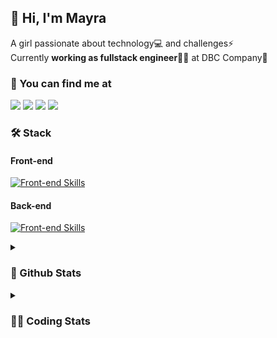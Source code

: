 ## 👋 Hi, I'm Mayra

A girl passionate about technology💻 and challenges⚡  
Currently **working as fullstack engineer**👩‍💻 at DBC Company🚀   

### 💬 You can find me at

<a href="https://mayra.dev" target="_blank" rel="noopener"><img src="https://img.shields.io/badge/-mayra.dev-005FED?style=flat&logo=Google-chrome&logoColor=white"/></a>
<a href="https://linkedin.com/in/mayraamaral" target="_blank" rel="noopener"><img src="https://img.shields.io/badge/-/mayraamaral-0077B5?style=flat&logo=Linkedin&logoColor=white"/></a>
<a href="mailto:mayra@mayra.dev" target="_blank" rel="noopener"><img src="https://img.shields.io/badge/-mayra@mayra.dev-D14836?style=flat&logo=Gmail&logoColor=white"/></a>
<a href="" target="_blank" rel="noopener"><img src="https://img.shields.io/badge/-mayraamaral-7289DA?style=flat&logo=Discord&logoColor=white"/></a>

### 🛠️ Stack
#### Front-end

[![Front-end Skills](https://skillicons.dev/icons?i=react,next,redux,styledcomponents,html,css,sass,js,ts,figma)](https://skillicons.dev)
#### Back-end

[![Front-end Skills](https://skillicons.dev/icons?i=java,spring,postgres,git,linux,bash,nodejs,docker,jenkins)](https://skillicons.dev)


<details>
    <summary><h3>📌 Github Stats</h3></summary>
    <div align="center">
        <table>
      <td><img height="160em" src="https://github-readme-stats.vercel.app/api?username=mayraamaral&show_icons=true&theme=algolia&hide_border=true&hide=stars&count_private=true" alt="Readme stats"></td>
      <td><img height="160em" src="https://github-readme-stats.vercel.app/api/top-langs/?username=mayraamaral&&layout=compact&&theme=algolia&hide_border=true&langs_count=6" alt="Language stats"></td>
       </table>
  </div> 
    

  <p align="center">
    <img src="https://github-readme-streak-stats.herokuapp.com?user=mayraamaral&theme=dark&hide_border=true&date_format=j%20M%5B%20Y%5D&locale=pt-br&background=050F2C&ring=0195DD&fire=23AA7D&currStreakLabel=23AA7D" alt="Streak stats">
  </p> 
</details>

<details>
  <summary><h3>👩‍💻 Coding Stats</h3></summary>
  
  <!--START_SECTION:waka-->
![Code Time](http://img.shields.io/badge/Code%20Time-142%20hrs%2045%20mins-blue)

**🐱 My GitHub Data** 

> 📦 578.2 kB Used in GitHub's Storage 
 > 
> 🏆 274 Contributions in the Year 2023
 > 
> 🚫 Not Opted to Hire
 > 
> 📜 48 Public Repositories 
 > 
> 🔑 24 Private Repositories 
 > 
**I'm an Early 🐤** 

```text
🌞 Morning                297 commits         ███░░░░░░░░░░░░░░░░░░░░░░   13.68 % 
🌆 Daytime                1037 commits        ████████████░░░░░░░░░░░░░   47.77 % 
🌃 Evening                736 commits         ████████░░░░░░░░░░░░░░░░░   33.90 % 
🌙 Night                  101 commits         █░░░░░░░░░░░░░░░░░░░░░░░░   04.65 % 
```
📅 **I'm Most Productive on Monday** 

```text
Monday                   457 commits         █████░░░░░░░░░░░░░░░░░░░░   21.05 % 
Tuesday                  335 commits         ████░░░░░░░░░░░░░░░░░░░░░   15.43 % 
Wednesday                288 commits         ███░░░░░░░░░░░░░░░░░░░░░░   13.27 % 
Thursday                 394 commits         █████░░░░░░░░░░░░░░░░░░░░   18.15 % 
Friday                   344 commits         ████░░░░░░░░░░░░░░░░░░░░░   15.85 % 
Saturday                 130 commits         █░░░░░░░░░░░░░░░░░░░░░░░░   05.99 % 
Sunday                   223 commits         ███░░░░░░░░░░░░░░░░░░░░░░   10.27 % 
```


📊 **This Week I Spent My Time On** 

```text
🕑︎ Time Zone: America/Sao_Paulo

💬 Programming Languages: 
Java                     8 hrs 22 mins       ███████████████████████░░   90.25 % 
Markdown                 13 mins             █░░░░░░░░░░░░░░░░░░░░░░░░   02.49 % 
JavaScript               13 mins             █░░░░░░░░░░░░░░░░░░░░░░░░   02.45 % 
GitIgnore file           9 mins              ░░░░░░░░░░░░░░░░░░░░░░░░░   01.79 % 
XML                      5 mins              ░░░░░░░░░░░░░░░░░░░░░░░░░   01.07 % 

🔥 Editors: 
IntelliJ                 8 hrs 1 min         ██████████████████████░░░   86.62 % 
VS Code                  1 hr 14 mins        ███░░░░░░░░░░░░░░░░░░░░░░   13.38 % 

💻 Operating System: 
Linux                    9 hrs 16 mins       █████████████████████████   100.00 % 
```

**I Mostly Code in JavaScript** 

```text
JavaScript               98 repos            ███████░░░░░░░░░░░░░░░░░░   27.30 % 
TypeScript               94 repos            ███████░░░░░░░░░░░░░░░░░░   26.18 % 
HTML                     89 repos            ██████░░░░░░░░░░░░░░░░░░░   24.79 % 
Java                     58 repos            ████░░░░░░░░░░░░░░░░░░░░░   16.16 % 
CSS                      17 repos            █░░░░░░░░░░░░░░░░░░░░░░░░   04.74 % 
```




 Last Updated on 31/08/2023 18:42:56 UTC
<!--END_SECTION:waka-->

</details>
